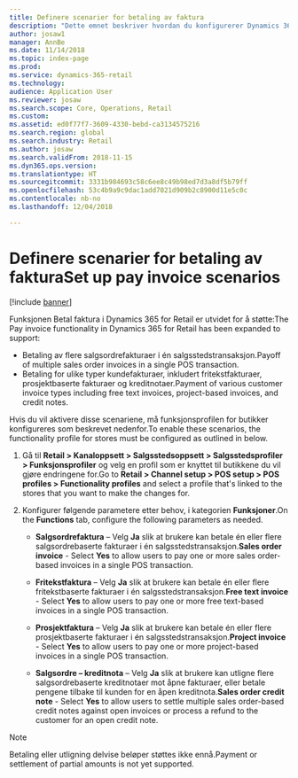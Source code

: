 ```yaml
---
title: Definere scenarier for betaling av faktura
description: "Dette emnet beskriver hvordan du konfigurerer Dynamics 365 for Retail til å støtte ulike scenarier for fakturabetalinger."
author: josaw1
manager: AnnBe
ms.date: 11/14/2018
ms.topic: index-page
ms.prod: 
ms.service: dynamics-365-retail
ms.technology: 
audience: Application User
ms.reviewer: josaw
ms.search.scope: Core, Operations, Retail
ms.custom: 
ms.assetid: ed0f77f7-3609-4330-bebd-ca3134575216
ms.search.region: global
ms.search.industry: Retail
ms.author: josaw
ms.search.validFrom: 2018-11-15
ms.dyn365.ops.version: 
ms.translationtype: HT
ms.sourcegitcommit: 3331b984693c58c6ee8c49b98ed7d3a8df5b79ff
ms.openlocfilehash: 53c4b9a9c9dac1add7021d909b2c8900d11e5c0c
ms.contentlocale: nb-no
ms.lasthandoff: 12/04/2018

---
```

# <a name="set-up-pay-invoice-scenarios"></a><span data-ttu-id="bc83b-103">Definere scenarier for betaling av faktura</span><span class="sxs-lookup"><span data-stu-id="bc83b-103">Set up pay invoice scenarios</span></span>

[!include [banner](includes/banner.md)]

<span data-ttu-id="bc83b-104">Funksjonen Betal faktura i Dynamics 365 for Retail er utvidet for å støtte:</span><span class="sxs-lookup"><span data-stu-id="bc83b-104">The Pay invoice functionality in Dynamics 365 for Retail has been expanded to support:</span></span>
- <span data-ttu-id="bc83b-105">Betaling av flere salgsordrefakturaer i én salgsstedstransaksjon.</span><span class="sxs-lookup"><span data-stu-id="bc83b-105">Payoff of multiple sales order invoices in a single POS transaction.</span></span>
- <span data-ttu-id="bc83b-106">Betaling for ulike typer kundefakturaer, inkludert fritekstfakturaer, prosjektbaserte fakturaer og kreditnotaer.</span><span class="sxs-lookup"><span data-stu-id="bc83b-106">Payment of various customer invoice types including free text invoices, project-based invoices, and credit notes.</span></span>

<span data-ttu-id="bc83b-107">Hvis du vil aktivere disse scenariene, må funksjonsprofilen for butikker konfigureres som beskrevet nedenfor.</span><span class="sxs-lookup"><span data-stu-id="bc83b-107">To enable these scenarios, the functionality profile for stores must be configured as outlined in below.</span></span>  

1. <span data-ttu-id="bc83b-108">Gå til **Retail > Kanaloppsett > Salgsstedsoppsett > Salgsstedsprofiler > Funksjonsprofiler** og velg en profil som er knyttet til butikkene du vil gjøre endringene for.</span><span class="sxs-lookup"><span data-stu-id="bc83b-108">Go to **Retail > Channel setup > POS setup > POS profiles > Functionality profiles** and select a profile that's linked to the stores that you want to make the changes for.</span></span>

1. <span data-ttu-id="bc83b-109">Konfigurer følgende parametere etter behov, i kategorien **Funksjoner**.</span><span class="sxs-lookup"><span data-stu-id="bc83b-109">On the **Functions** tab, configure the following parameters as needed.</span></span>

    - <span data-ttu-id="bc83b-110">**Salgsordrefaktura** – Velg **Ja** slik at brukere kan betale én eller flere salgsordrebaserte fakturaer i én salgsstedstransaksjon.</span><span class="sxs-lookup"><span data-stu-id="bc83b-110">**Sales order invoice** - Select **Yes** to allow users to pay one or more sales order-based invoices in a single POS transaction.</span></span>

    - <span data-ttu-id="bc83b-111">**Fritekstfaktura** – Velg **Ja** slik at brukere kan betale én eller flere fritekstbaserte fakturaer i én salgsstedstransaksjon.</span><span class="sxs-lookup"><span data-stu-id="bc83b-111">**Free text invoice** - Select **Yes** to allow users to pay one or more free text-based invoices in a single POS transaction.</span></span>

    - <span data-ttu-id="bc83b-112">**Prosjektfaktura** – Velg **Ja** slik at brukere kan betale én eller flere prosjektbaserte fakturaer i én salgsstedstransaksjon.</span><span class="sxs-lookup"><span data-stu-id="bc83b-112">**Project invoice** - Select **Yes** to allow users to pay one or more project-based invoices in a single POS transaction.</span></span>

    - <span data-ttu-id="bc83b-113">**Salgsordre – kreditnota** – Velg **Ja** slik at brukere kan utligne flere salgsordrebaserte kreditnotaer mot åpne fakturaer, eller betale pengene tilbake til kunden for en åpen kreditnota.</span><span class="sxs-lookup"><span data-stu-id="bc83b-113">**Sales order credit note** - Select **Yes** to allow users to settle multiple sales order-based credit notes against open invoices or process a refund to the customer for an open credit note.</span></span>

> [!NOTE]
> <span data-ttu-id="bc83b-114">Betaling eller utligning delvise beløper støttes ikke ennå.</span><span class="sxs-lookup"><span data-stu-id="bc83b-114">Payment or settlement of partial amounts is not yet supported.</span></span>

